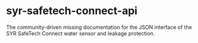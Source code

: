 # syr-safetech-connect-api
The community-driven missing documentation for the JSON interface of the SYR SafeTech Connect water sensor and leakage protection.

